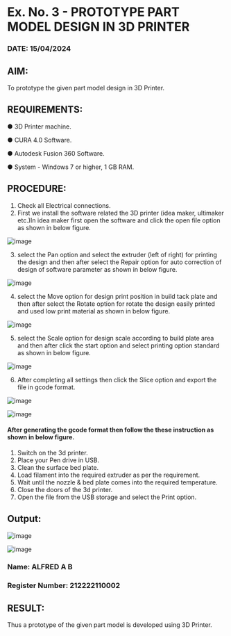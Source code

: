 # Ex. No. 3 - PROTOTYPE PART MODEL DESIGN IN 3D PRINTER

### DATE: 15/04/2024
## AIM: 
To prototype the given part model design in 3D Printer.

## REQUIREMENTS:
●	3D Printer machine.

●	CURA 4.0 Software.

●	Autodesk Fusion 360 Software.

●	System - Windows 7 or higher, 1 GB RAM.

## PROCEDURE:
1. Check all Electrical connections.
2. First we install the software related the 3D printer (idea maker, ultimaker etc.)In idea maker first open the software and click the open file option as shown in below figure.

![image](https://github.com/Sellakumar1987/Ex.-No.-8.-PROTOTYPE-PART-MODEL-DESIGN-IN-3D-PRINTER/assets/113594316/059ab4e7-f3fb-49a9-ba8e-12bdd082abef)

3. select the Pan option and select the extruder (left of right) for printing the design and then after select the Repair option for auto correction of design of software parameter as shown in below figure.

![image](https://github.com/Sellakumar1987/Ex.-No.-8.-PROTOTYPE-PART-MODEL-DESIGN-IN-3D-PRINTER/assets/113594316/835c55fd-6195-4d73-9f5c-4af36f5a4cce)

4. select the Move option for design print position in build tack plate and then after select the Rotate option for rotate the design easily printed and used low print material as shown in below figure.

![image](https://github.com/Sellakumar1987/Ex.-No.-8.-PROTOTYPE-PART-MODEL-DESIGN-IN-3D-PRINTER/assets/113594316/8736080c-f421-4dd0-bae8-860df6f3583e)

5. select the Scale option for design scale according to build plate area and then after click the start option and select printing option standard as shown in below figure.

![image](https://github.com/Sellakumar1987/Ex.-No.-8.-PROTOTYPE-PART-MODEL-DESIGN-IN-3D-PRINTER/assets/113594316/98458892-2f68-4de0-bec7-24959ec598fa)

6. After completing all settings then click the Slice option and export the file in gcode format.

![image](https://github.com/Sellakumar1987/Ex.-No.-8.-PROTOTYPE-PART-MODEL-DESIGN-IN-3D-PRINTER/assets/113594316/f4b8b55e-6cb2-46a7-b42c-180bc5e68668)

![image](https://github.com/Sellakumar1987/Ex.-No.-8.-PROTOTYPE-PART-MODEL-DESIGN-IN-3D-PRINTER/assets/113594316/eafa933a-7e03-4f73-930d-75fb28d48716)

#### After generating the gcode format then follow the these instruction as shown in below figure.
1. Switch on the 3d printer.
2. Place your Pen drive in USB.
3. Clean the surface bed plate.
4. Load filament into the required extruder as per the requirement.
5. Wait until the nozzle & bed plate comes into the required temperature.
6. Close the doors of the 3d printer.
7. Open the file from the USB storage and select the Print option.

## Output:

![image](https://github.com/Gopika-9266/Ex.-No.-8.-PROTOTYPE-PART-MODEL-DESIGN-IN-3D-PRINTER/assets/122762773/191786aa-22a9-48e3-8147-582c7acb7be7)

![image](https://github.com/Gopika-9266/Ex.-No.-8.-PROTOTYPE-PART-MODEL-DESIGN-IN-3D-PRINTER/assets/122762773/42d9e5af-f532-4766-96c9-926757824835)

### Name: ALFRED A B
### Register Number: 212222110002

## RESULT:
Thus a prototype of the given part model is developed using 3D Printer.
